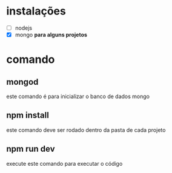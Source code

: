 # instalações
- [ ] nodejs
- [x] mongo 
  __para alguns projetos__
 
# comando
## mongod
  este comando é para inicializar o banco de dados mongo
## npm install
  este comando deve ser rodado dentro da pasta de cada projeto 
## npm run dev
  execute este comando para executar o código

